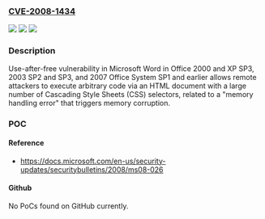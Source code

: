 ### [CVE-2008-1434](https://cve.mitre.org/cgi-bin/cvename.cgi?name=CVE-2008-1434)
![](https://img.shields.io/static/v1?label=Product&message=n%2Fa&color=blue)
![](https://img.shields.io/static/v1?label=Version&message=n%2Fa&color=blue)
![](https://img.shields.io/static/v1?label=Vulnerability&message=n%2Fa&color=brighgreen)

### Description

Use-after-free vulnerability in Microsoft Word in Office 2000 and XP SP3, 2003 SP2 and SP3, and 2007 Office System SP1 and earlier allows remote attackers to execute arbitrary code via an HTML document with a large number of Cascading Style Sheets (CSS) selectors, related to a "memory handling error" that triggers memory corruption.

### POC

#### Reference
- https://docs.microsoft.com/en-us/security-updates/securitybulletins/2008/ms08-026

#### Github
No PoCs found on GitHub currently.

